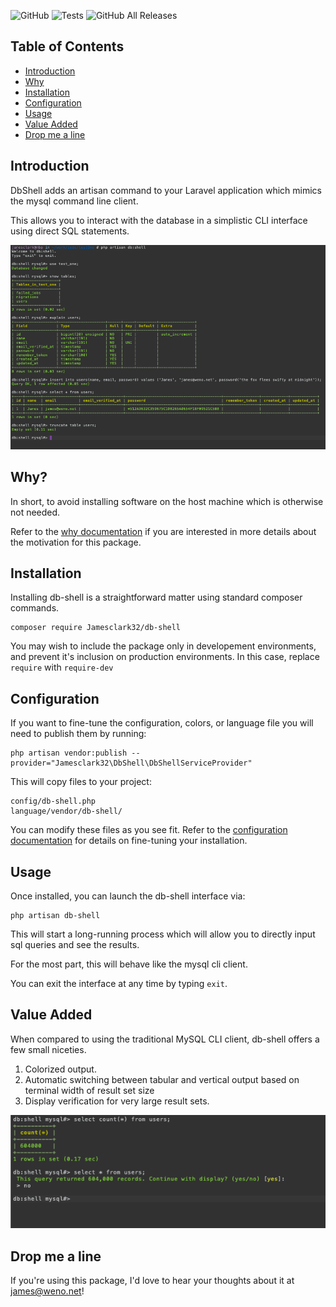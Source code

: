 ![GitHub](https://img.shields.io/github/license/Jamesclark32/db-shell)
![Tests](https://github.com/Jamesclark32/db-shell/workflows/Tests/badge.svg?branch=master)
![GitHub All Releases](https://img.shields.io/github/downloads/Jamesclark32/db-shell/total)

## Table of Contents
- [Introduction](#introduction) 
- [Why](#why) 
- [Installation](#installation)
- [Configuration](#configuration)
- [Usage](#usage)
- [Value Added](#value-added)
- [Drop me a line](#drop-me-a-line)

## Introduction
DbShell adds an artisan command to your Laravel application which mimics the mysql command line client.

This allows you to interact with the database in a simplistic CLI interface using direct SQL statements.

![A typical db shell session](documentation/db-shell.png)


## Why?
In short, to avoid installing software on the host machine which is otherwise not needed.

Refer to the [why documentation](documentation/why.md) if you are interested in more details about the motivation for this package.


## Installation
Installing db-shell is a straightforward matter using standard composer commands. 

```shell
composer require Jamesclark32/db-shell
```
You may wish to include the package only in developement environments, and prevent it's inclusion on production environments. In this case, replace `require` with `require-dev`

## Configuration
If you want to fine-tune the configuration, colors, or language file you will need to publish them by running:

```shell
php artisan vendor:publish --provider="Jamesclark32\DbShell\DbShellServiceProvider"
```

This will copy files to your project:
```
config/db-shell.php
language/vendor/db-shell/
``` 
 
 You can modify these files as you see fit. Refer to the  [configuration documentation](documentation/configuration.md) for details on fine-tuning your installation.

## Usage
Once installed, you can launch the db-shell interface via:

```shell
php artisan db-shell
```

This will start a long-running process which will allow you to directly input sql queries and see the results.

For the most part, this will behave like the mysql cli client.

You can exit the interface at any time by typing `exit`. 

## Value Added
When compared to using the traditional MySQL CLI client, db-shell offers a few small niceties. 

1. Colorized output.
2. Automatic switching between tabular and vertical output based on terminal width of result set size
3. Display verification for very large result sets.

![A typical db shell session](documentation/db-shell-warning.png)


## Drop me a line
If you're using this package, I'd love to hear your thoughts about it at [james@weno.net](mailto:james@weno.net)!